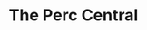 ---
title: "The Perc Central"
image_path: "/assets/images/customers/perccentral.png"
href: "http://www.perc.co.nz/"
---